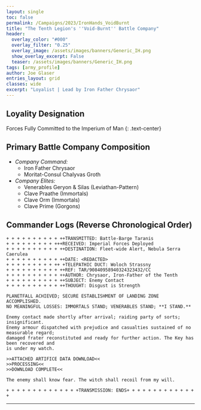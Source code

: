 ```yaml
---
layout: single
toc: false
permalink: /Campaigns/2023/IronHands_VoidBurnt
title: "The Tenth Legion's ''Void-Burnt'' Battle Company"
header:
  overlay_color: "#000"
  overlay_filter: "0.25"
  overlay_image: /assets/images/banners/Generic_IH.png
  show_overlay_excerpt: False
  teaser: /assets/images/banners/Generic_IH.png
tags: [army_profile]
author: Joe Glaser
entries_layout: grid
classes: wide
excerpt: "Loyalist | Lead by Iron Father Chrysaor"
---
```


## Loyality Designation
Forces Fully Committed to the Imperium of Man
{: .text-center}


## Primary Battle Company Composition
- *Company Command:* 
  - Iron Father Chrysaor
  - Moritat-Consul Chalyvas Groth
- *Company Elites:* 
  - Venerables Geryon & Silas (Leviathan-Pattern)
  - Clave Praathe (Immortals)
  - Clave Orm (Immortals)
  - Clave Prime (Gorgons)

## Commander Logs (Reverse Chronological Order)

```
+ + + + + + + + + + ++TRANSMITTED: Battle-Barge Taranis
+ + + + + + + + + +++RECEIVED: Imperial Forces Deployed
+ + + + + + + + + + ++DESTINATION: Fleet-wide Alert, Nebula Serra Caerulea
+ + + + + + + + + + ++DATE: <REDACTED>
+ + + + + + + + + ++ +TELEPATHIC DUCT: Woloch Strassny
+ + + + + + + + + + ++REF: TAR/90840958940324323432/CC
+ + + + + + + + + + ++AUTHOR: Chrysaor, Iron-Father of the Tenth
+ + + + + + + + + + ++SUBJECT: Enemy Contact
+ + + + + + + + + + ++THOUGHT: Disgust is Strength

PLANETFALL ACHIEVED; SECURE ESTABLISHMENT OF LANDING ZONE ACCOMPLISHED. 
NO MEANINGFUL LOSSES: IMMORTALS STAND; VENERABLES STAND; **I STAND.**

Enemy contact made shortly after arrival; raiding party of sorts; insignificant. 
Enemy armour dispatched with prejudice and casualties sustained of no measurable regard; 
damaged frater reconstituted and ready for further action. The Key has been recovered and 
is under my watch.

>>ATTACHED ARTIFICE DATA DOWNLOAD<<
>>PROCESSING<<
>>DOWNLOAD COMPLETE<<

The enemy shall know fear. The witch shall recoil from my will.

+ + + + + + + + + + + + + +TRANSMISSION: ENDS+ + + + + + + + + + + + + +
```

---